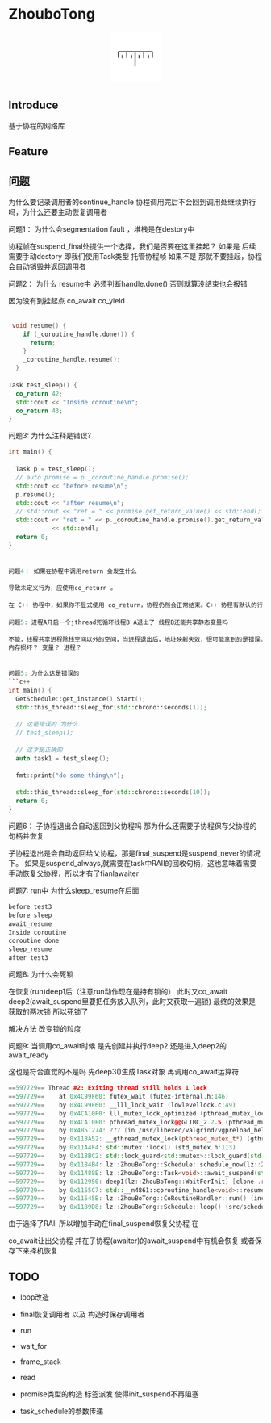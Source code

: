 <!--
 * @Description: 
 * @Author: lize
 * @Date: 2024-09-23
 * @LastEditors: lize
-->

# ZhouboTong

<p align="center">
  <a>
  <img src="asset//ruler.svg" alt="Planck" width="100" height="100">
  </a>
</p>




## Introduce

基于协程的网络库

## Feature


## 问题

为什么要记录调用者的continue_handle 协程调用完后不会回到调用处继续执行吗，为什么还要主动恢复调用者


问题1： 为什么会segmentation fault ，堆栈是在destory中

协程帧在suspend_final处提供一个选择，我们是否要在这里挂起？ 
如果是 后续需要手动destory  即我们使用Task类型 托管协程帧
如果不是 那就不要挂起，协程会自动销毁并返回调用者


问题2： 为什么 resume中 必须判断handle.done() 否则就算没结束也会报错

因为没有到挂起点 co_await co_yield
```c++

 void resume() {
    if (_coroutine_handle.done()) {
      return;
    }
    _coroutine_handle.resume();
  }

Task test_sleep() {
  co_return 42;
  std::cout << "Inside coroutine\n";
  co_return 43;
}
```

问题3: 为什么注释是错误?
```c++
int main() {

  Task p = test_sleep();
  // auto promise = p._coroutine_handle.promise();
  std::cout << "before resume\n";
  p.resume();
  std::cout << "after resume\n";
  // std::cout << "ret = " << promise.get_return_value() << std::endl;
  std::cout << "ret = " << p._coroutine_handle.promise().get_return_value()
            << std::endl;
  return 0;
}


问题4： 如果在协程中调用return 会发生什么

导致未定义行为，应使用co_return 。

在 C++ 协程中，如果你不显式使用 co_return，协程仍然会正常结束。C++ 协程有默认的行为来处理这种情况。根据返回类型和promise类型

问题5: 进程A开启一个jthread死循环线程B A退出了 线程B还能共享静态变量吗

不能，线程共享进程除栈空间以外的空间，当进程退出后，地址映射失效，很可能拿到的是错误。
内存损坏？ 变量？ 进程？ 


问题5: 为什么这是错误的
```c++
int main() {
  GetSchedule::get_instance().Start();
  std::this_thread::sleep_for(std::chrono::seconds(1));

  // 这是错误的 为什么
  // test_sleep();

  // 这才是正确的
  auto task1 = test_sleep();

  fmt::print("do some thing\n");

  std::this_thread::sleep_for(std::chrono::seconds(10));
  return 0;
}
```
问题6： 子协程退出会自动返回到父协程吗 那为什么还需要子协程保存父协程的句柄并恢复

子协程退出是会自动返回给父协程，那是final_suspend是suspend_never的情况下。 如果是suspend_always,就需要在task中RAII的回收句柄，这也意味着需要手动恢复父协程，所以才有了fianlawaiter



问题7: run中 为什么sleep_resume在后面
```c++
before test3
before sleep
await_resume
Inside coroutine
coroutine done
sleep_resume
after test3
```

问题8: 为什么会死锁

在恢复(run)deep1后（注意run动作现在是持有锁的） 
此时又co_await deep2(await_suspend里要把任务放入队列，此时又获取一遍锁)
最终的效果是获取的两次锁 所以死锁了

解决方法 改变锁的粒度

问题9: 当调用co_await时候 是先创建并执行deep2 还是进入deep2的await_ready

这也是符合直觉的不是吗 先deep3()生成Task对象 再调用co_await运算符


```c++
==597729== Thread #2: Exiting thread still holds 1 lock
==597729==    at 0x4C99F60: futex_wait (futex-internal.h:146)
==597729==    by 0x4C99F60: __lll_lock_wait (lowlevellock.c:49)
==597729==    by 0x4CA10F0: lll_mutex_lock_optimized (pthread_mutex_lock.c:48)
==597729==    by 0x4CA10F0: pthread_mutex_lock@@GLIBC_2.2.5 (pthread_mutex_lock.c:93)
==597729==    by 0x4851274: ??? (in /usr/libexec/valgrind/vgpreload_helgrind-amd64-linux.so)
==597729==    by 0x118A52: __gthread_mutex_lock(pthread_mutex_t*) (gthr-default.h:749)
==597729==    by 0x11A4F4: std::mutex::lock() (std_mutex.h:113)
==597729==    by 0x118BC2: std::lock_guard<std::mutex>::lock_guard(std::mutex&) (std_mutex.h:249)
==597729==    by 0x1184B4: lz::ZhouBoTong::Schedule::schedule_now(lz::ZhouBoTong::HandleInfo) (src/schedule.cpp:16)
==597729==    by 0x11488E: lz::ZhouBoTong::Task<void>::await_suspend(std::__n4861::coroutine_handle<lz::ZhouBoTong::Task<void>::Promise>) (include/task.h:146)
==597729==    by 0x112950: deep1(lz::ZhouBoTong::WaitForInit) [clone .resume] (src/main.cpp:61)
==597729==    by 0x1155C7: std::__n4861::coroutine_handle<void>::resume() const (coroutine:135)
==597729==    by 0x11545B: lz::ZhouBoTong::CoRoutineHandler::run() (include/interface/handle.h:47)
==597729==    by 0x1189D8: lz::ZhouBoTong::Schedule::loop() (src/schedule.cpp:72)
```
由于选择了RAII 所以增加手动在final_suspend恢复父协程
在

co_await让出父协程 并在子协程(awaiter)的await_suspend中有机会恢复 或者保存下来择机恢复

## TODO

+ loop改造
+ final恢复调用者 以及 构造时保存调用者
+ run
+ wait_for
+ frame_stack
+ read




+ promise类型的构造 标签派发 使得init_suspend不再阻塞
+ task_schedule的参数传递 